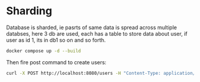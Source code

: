 # Sharding

Database is sharded, ie pasrts of same data is spread across
multiple databses, here 3 db are used, each has a table to store
data about user, if user as id 1, its in db1 so on and so forth.

```bash
docker compose up -d --build
```

Then fire post command to create users:

```bash
curl -X POST http://localhost:8080/users -H "Content-Type: application/json" -d '{"id":"1", name": "John Doe", "email": "john@example.com"}'

```

